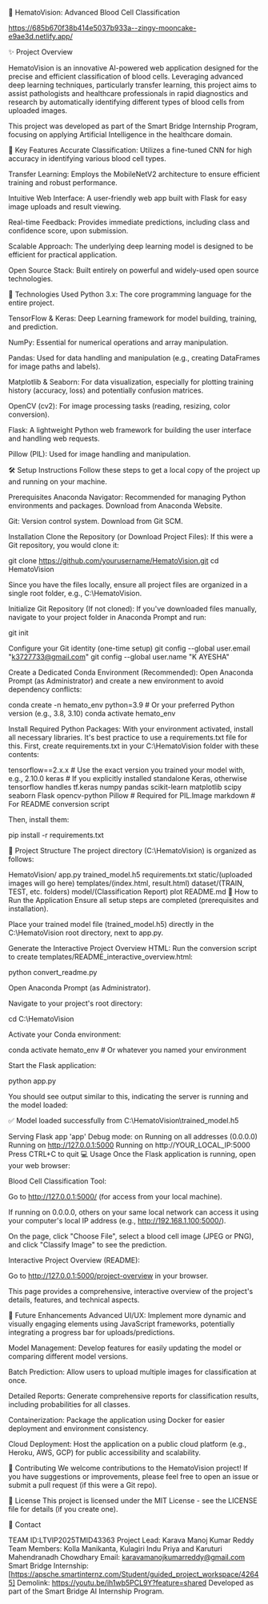 🔬 HematoVision: Advanced Blood Cell Classification

https://685b670f38b414e5037b933a--zingy-mooncake-e9ae3d.netlify.app/

✨ Project Overview

HematoVision is an innovative AI-powered web application designed for the precise and efficient classification of blood cells. Leveraging advanced deep learning techniques, particularly transfer learning, this project aims to assist pathologists and healthcare professionals in rapid diagnostics and research by automatically identifying different types of blood cells from uploaded images.

This project was developed as part of the Smart Bridge Internship Program, focusing on applying Artificial Intelligence in the healthcare domain.

🌟 Key Features
Accurate Classification: Utilizes a fine-tuned CNN for high accuracy in identifying various blood cell types.

Transfer Learning: Employs the MobileNetV2 architecture to ensure efficient training and robust performance.

Intuitive Web Interface: A user-friendly web app built with Flask for easy image uploads and result viewing.

Real-time Feedback: Provides immediate predictions, including class and confidence score, upon submission.

Scalable Approach: The underlying deep learning model is designed to be efficient for practical application.

Open Source Stack: Built entirely on powerful and widely-used open source technologies.

🚀 Technologies Used Python 3.x: The core programming language for the entire project.

TensorFlow & Keras: Deep Learning framework for model building, training, and prediction.

NumPy: Essential for numerical operations and array manipulation.

Pandas: Used for data handling and manipulation (e.g., creating DataFrames for image paths and labels).

Matplotlib & Seaborn: For data visualization, especially for plotting training history (accuracy, loss) and potentially confusion matrices.

OpenCV (cv2): For image processing tasks (reading, resizing, color conversion).

Flask: A lightweight Python web framework for building the user interface and handling web requests.

Pillow (PIL): Used for image handling and manipulation.

🛠️ Setup Instructions Follow these steps to get a local copy of the project up and running on your machine.

Prerequisites Anaconda Navigator: Recommended for managing Python environments and packages. Download from Anaconda Website.

Git: Version control system. Download from Git SCM.

Installation Clone the Repository (or Download Project Files): If this were a Git repository, you would clone it:

git clone https://github.com/yourusername/HematoVision.git cd HematoVision

Since you have the files locally, ensure all project files are organized in a single root folder, e.g., C:\HematoVision.

Initialize Git Repository (If not cloned): If you've downloaded files manually, navigate to your project folder in Anaconda Prompt and run:

git init

Configure your Git identity (one-time setup)
git config --global user.email "k3727733@gmail.com" git config --global user.name "K AYESHA"

Create a Dedicated Conda Environment (Recommended): Open Anaconda Prompt (as Administrator) and create a new environment to avoid dependency conflicts:

conda create -n hemato_env python=3.9 # Or your preferred Python version (e.g., 3.8, 3.10) conda activate hemato_env

Install Required Python Packages: With your environment activated, install all necessary libraries. It's best practice to use a requirements.txt file for this. First, create requirements.txt in your C:\HematoVision folder with these contents:

tensorflow==2.x.x # Use the exact version you trained your model with, e.g., 2.10.0 keras # If you explicitly installed standalone Keras, otherwise tensorflow handles tf.keras numpy pandas scikit-learn matplotlib scipy seaborn Flask opencv-python Pillow # Required for PIL.Image markdown # For README conversion script

Then, install them:

pip install -r requirements.txt

📂 Project Structure The project directory (C:\HematoVision) is organized as follows:

HematoVision/
app.py
trained_model.h5
requirements.txt
static/(uploaded images will go here)
templates/(index.html, result.html)
dataset/(TRAIN, TEST, etc. folders)
model/(Classification Report)
plot
README.md
🚀 How to Run the Application Ensure all setup steps are completed (prerequisites and installation).

Place your trained model file (trained_model.h5) directly in the C:\HematoVision root directory, next to app.py.

Generate the Interactive Project Overview HTML: Run the conversion script to create templates/README_interactive_overview.html:

python convert_readme.py

Open Anaconda Prompt (as Administrator).

Navigate to your project's root directory:

cd C:\HematoVision

Activate your Conda environment:

conda activate hemato_env # Or whatever you named your environment

Start the Flask application:

python app.py

You should see output similar to this, indicating the server is running and the model loaded:

✅ Model loaded successfully from C:\HematoVision\trained_model.h5

Serving Flask app 'app'
Debug mode: on
Running on all addresses (0.0.0.0)
Running on http://127.0.0.1:5000
Running on http://YOUR_LOCAL_IP:5000 Press CTRL+C to quit
💻 Usage Once the Flask application is running, open your web browser:

Blood Cell Classification Tool:

Go to http://127.0.0.1:5000/ (for access from your local machine).

If running on 0.0.0.0, others on your same local network can access it using your computer's local IP address (e.g., http://192.168.1.100:5000/).

On the page, click "Choose File", select a blood cell image (JPEG or PNG), and click "Classify Image" to see the prediction.

Interactive Project Overview (README):

Go to http://127.0.0.1:5000/project-overview in your browser.

This page provides a comprehensive, interactive overview of the project's details, features, and technical aspects.

🔮 Future Enhancements Advanced UI/UX: Implement more dynamic and visually engaging elements using JavaScript frameworks, potentially integrating a progress bar for uploads/predictions.

Model Management: Develop features for easily updating the model or comparing different model versions.

Batch Prediction: Allow users to upload multiple images for classification at once.

Detailed Reports: Generate comprehensive reports for classification results, including probabilities for all classes.

Containerization: Package the application using Docker for easier deployment and environment consistency.

Cloud Deployment: Host the application on a public cloud platform (e.g., Heroku, AWS, GCP) for public accessibility and scalability.

🤝 Contributing We welcome contributions to the HematoVision project! If you have suggestions or improvements, please feel free to open an issue or submit a pull request (if this were a Git repo).

📄 License This project is licensed under the MIT License - see the LICENSE file for details (if you create one).

📧 Contact

TEAM ID:LTVIP2025TMID43363
Project Lead: Karava Manoj Kumar Reddy
Team Members: Kolla Manikanta, Kulagiri Indu Priya and Karuturi Mahendranadh Chowdhary
Email: karavamanojkumarreddy@gmail.com
Smart Bridge Internship: [https://apsche.smartinternz.com/Student/guided_project_workspace/42645]
Demolink: https://youtu.be/ih1wb5PCL9Y?feature=shared
Developed as part of the Smart Bridge AI Internship Program.
